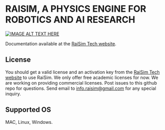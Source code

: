 # RAISIM, A PHYSICS ENGINE FOR ROBOTICS AND AI RESEARCH

[![IMAGE ALT TEXT HERE](https://img.youtube.com/vi/CN0ah5-OWik/0.jpg)](https://www.youtube.com/watch?v=CN0ah5-OWik)


Documentation available at the [RaiSim Tech website](http://raisim.com).

## License

You should get a valid license and an activation key from the [RaiSim Tech website](http://raisim.com) to use RaiSim.
We only offer free academic licenses for now. We are working on providing commercial licenses.
Post issues to this github repo for questions. 
Send email to info.raisim@gmail.com for any special inquiry.

## Supported OS

MAC, Linux, Windows.







